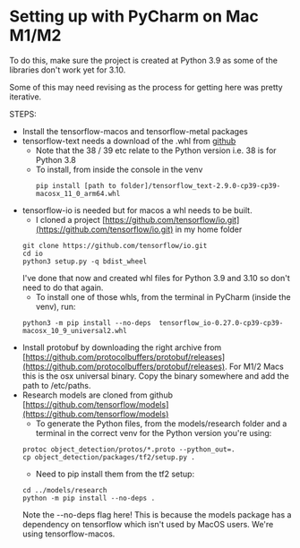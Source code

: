 # Setting up with PyCharm on Mac M1/M2
To do this, make sure the project is created at Python 3.9 as some of the libraries don't work yet for 3.10.

Some of this may need revising as the process for getting here was pretty iterative.

STEPS:
- Install the tensorflow-macos and tensorflow-metal packages
- tensorflow-text needs a download of the .whl from [github](https://github.com/sun1638650145/Libraries-and-Extensions-for-TensorFlow-for-Apple-Silicon/releases)
  - Note that the 38 / 39 etc relate to the Python version i.e. 38 is for Python 3.8
  - To install, from inside the console in the venv 
    ```commandline
    pip install [path to folder]/tensorflow_text-2.9.0-cp39-cp39-macosx_11_0_arm64.whl
    ```
- tensorflow-io is needed but for macos a whl needs to be built.
  - I cloned a project [https://github.com/tensorflow/io.git](https://github.com/tensorflow/io.git) in my home folder
  ```commandline
  git clone https://github.com/tensorflow/io.git
  cd io
  python3 setup.py -q bdist_wheel
  ```
  I've done that now and created whl files for Python 3.9 and 3.10 so don't need to do that again.
  - To install one of those whls, from the terminal in PyCharm (inside the venv), run:
  ```commandline
  python3 -m pip install --no-deps  tensorflow_io-0.27.0-cp39-cp39-macosx_10_9_universal2.whl
  ```
- Install protobuf by downloading the right archive from [https://github.com/protocolbuffers/protobuf/releases](https://github.com/protocolbuffers/protobuf/releases). For M1/2 Macs this is the osx universal binary. Copy the binary somewhere and add the path to /etc/paths.
- Research models are cloned from github [https://github.com/tensorflow/models](https://github.com/tensorflow/models)
  - To generate the Python files, from the models/research folder and a terminal in the correct venv for the Python version you're using:
  ```commandline
  protoc object_detection/protos/*.proto --python_out=.
  cp object_detection/packages/tf2/setup.py . 
  ```
  - Need to pip install them from the tf2 setup:
  ```commandline
  cd ../models/research
  python -m pip install --no-deps .
  ```
  Note the --no-deps flag here! This is because the models package has a dependency on tensorflow which isn't used by MacOS users. We're using tensorflow-macos.

  